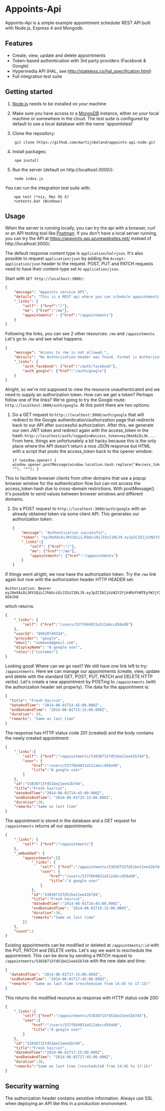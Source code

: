 Appoints-Api
============

Appoints-Api is a simple example appointment scheduler REST API built with Node.js, Express 4 and Mongodb.

Features
--------
- Create, view, update and delete appointments
- Token-based authentication with 3rd party providers (Facebook & Google)
- Hypermedia API (HAL, see http://stateless.co/hal_specification.html)
- Full integration test suite

Getting started
---------------
1. [Node.js](http://nodejs.org/) needs to be installed on your machine
2. Make sure you have access to a [MongoDB](http://www.mongodb.org/) instance, either on your local machine or somewhere in the cloud. The test suite is configured by default to use a local database with the name 'appointstest'
3. Clone the repository:

		git clone https://github.com/martijnboland/appoints-api-node.git

4. Install packages:

		npm install
		
5. Run the server (default on http://localhost:3000/):

		node index.js
		
You can run the integration test suite with:

		npm test (*nix, Mac OS X)
		runtests.bat (Windows)

Usage
-----
When the server is running locally, you can try the api with a browser, curl or an API testing tool like [Postman](http://www.getpostman.com/). If you don't have a local server running, you can try the API at https://appoints-api.azurewebsites.net/ instead of http://localhost:3000/.

The default response content type is ```application/hal+json```. It's also possible to request ```application/json``` by adding the ```Accept: application/json``` header to the request. POST, PUT and PATCH requests need to have their content-type set to ```application/json```.

Start with ```GET http://localhost:3000/```:

```json
{
	"message": "Appoints service API",
	"details": "This is a REST api where you can schedule appointments for <insert business here>",
	"_links": {
		"self": {"href":"/"},
		"me": {"href":"/me"},
		"appointments" : {"href":"/appointments"}
	}
}
```
 
Following the links, you can see 2 other resources: ```/me``` and ```/appointments```. Let's go to ```/me``` and see what happens:

```json
{
	"message": "Access to /me is not allowed.",
	"details": "No Authorization header was found. Format is Authorization: Bearer [token]",
	"_links": {
		"auth_facebook": {"href":"/auth/facebook"},
		"auth_google": {"href":"/auth/google"}
	}
}
```

Alright, so we're not supposed to view the resource unauthenticated and we need to supply an authorization token. How can we get a token? Perhaps follow one of the links? We're going to try the Google route: ```http://localhost:3000/auth/google```. At this point there are two options: 

1. Do a GET request to ```http://localhost:3000/auth/google``` that will redirect to the Google authentication/authorization page that redirects back to our API after successful authorization. After this, we generate our own JWT token and redirect again with the access_token in the hash: ```http://localhost/auth/loggedin#access_token=eyJ0eXAiOiJK...```. From here, things are unfortunately a bit hacky because this is the only place where the API doesn't return a nice JSON response but HTML with a script that posts the access_token back to the opener window:

    ```
    if (window.opener) { window.opener.postMessage(window.location.hash.replace("#access_token=", ""), "*"); }
    ```
This to facilitate browser clients from other domains that use a popup browser window for the authentication flow but can not access the access_token hash due to cross-domain restrictions. With postMessage() it's possible to send values between browser windows and different domains. 

2. Do a POST request to ```http://localhost:3000/auth/google``` with an already obtained token via some client API. This generates our authorization token:

    ```json
    {
    	"message": "Authentication successful",
    	"token": "eyJ0eXAiOiJKV1QiLCJhbGciOiJIUzI1NiJ9.eyJpZCI6IjUzN2Y2Yjk4MzFhNTEyYWJjY2Q1OGE5OCIsImVtYWlsIjoibWFydGlqbmJvbGFuZEBnbWFpbC5jb20iLCJkaXNwbGF5TmFtZSI6Ik1hcnRpam4gQm9sYW5kIiwicm9sZXMiOlsiY3VzdG9tZXIiXSwiaWF0IjoxNDAxMTI3NTYxLCJleHAiOjE0MDExMzExNjF9.eFjb_mQ413Dz8YUorVREuCYDvHrrZRopg89m-kD4Jh8",
    	"_links":{
    		"self": {"href":"/"},
    		"me": {"href":"/me"},
    		"appointments": {"href":"/appointments"}
    	}
    }
    ```

If things went alright, we now have the authorization token. Try the ```/me``` link again but now with the authorization header HTTP HEADER set: 

```
Authorization: Bearer eyJ0eXAiOiJKV1QiLCJhbGciOiJIUzI1NiJ9.eyJpZCI6IjUzN2Y2Yjk4MzFhNTEyYWJjY2Q1OGE5OCIsImVtYWlsIjoibWFydGlqbmJvbGFuZEBnbWFpbC5jb20iLCJkaXNwbGF5TmFtZSI6Ik1hcnRpam4gQm9sYW5kIiwicm9sZXMiOlsiY3VzdG9tZXIiXSwiaWF0IjoxNDAxMTI3NTYxLCJleHAiOjE0MDExMzExNjF9.eFjb_mQ413Dz8YUorVREuCYDvHrrZRopg89m-kD4Jh8
```

which returns:

```json
{
	"_links": {
		"self": {"href":"/users/537f6b9831a512abccd58a98"}
	},
	"userId": "89928749324",
	"provider": "google",
	"email": "someone@gmail.com",
	"displayName": "A google user",
	"roles":["customer"]
}
```

Looking good! Where can we go next? We still have one link left to try: ```/appointments```. Here we can manage our appointments (create, view, update and delete with the standard GET, POST, PUT, PATCH and DELETE HTTP verbs). 
Let's create a new appointment by POSTing to ```/appointments``` (with the authorization header set properly). The data for the appointment is:

```json
{
  "title": "Fresh haircut",
  "dateAndTime": "2014-06-01T14:45:00.000Z",
  "endDateAndTime": "2014-06-01T15:15:00.000Z",
  "duration": 30,
  "remarks": "Same as last time"
}
```

The response has HTTP status code 201 (created) and the body contains the newly created appointment:

```json
{
	"_links":{
		"self": {"href":"/appointments/53838715fd51be21ee42b7d4"},
		"user": {
			"href":"/users/537f6b9831a512abccd58a98",
			"title":"A google user"
		}
	},
	"id":"53838715fd51be21ee42b7d4",
	"title":"Fresh haircut",
	"dateAndTime":"2014-06-01T14:45:00.000Z",
	"endDateAndTime": "2014-06-01T15:15:00.000Z",
	"duration":30,
	"remarks":"Same as last time"
}
```

The appointment is stored in the database and a GET request for ```/appointments``` returns all our appointments:

```json
{
	"_links": {
		"self": {"href":"/appointments"}
	},
	"_embedded": {
		"appointments":[{
			"_links": {
				"self": {"href":"/appointments/53838715fd51be21ee42b7d4"},
				"user": {
					"href":"/users/537f6b9831a512abccd58a98",
					"title":"A google user"
				}
			},
			"id":"53838715fd51be21ee42b7d4",
			"title":"Fresh haircut",
			"dateAndTime":"2014-06-01T14:45:00.000Z",
			"endDateAndTime": "2014-06-01T15:15:00.000Z",
			"duration":30,
			"remarks":"Same as last time"
		}]
	},
	"count":1
}
```

Existing appointments can be modified or deleted at ```/appointments/:id``` with the PUT, PATCH and DELETE verbs. Let's say we want to reschedule the appointment. This can be done by sending a PATCH request to ```/appointments/53838715fd51be21ee42b7d4``` with the new date and time:

```json
{
  "dateAndTime": "2014-06-01T17:15:00.000Z",
  "endDateAndTime": "2014-06-01T17:45:00.000Z",
  "remarks": "Same as last time (rescheduled from 14:45 to 17:15)"
}
```

This returns the modified resource as response with HTTP status code 200:

```json
{
	"_links":{
		"self":{"href":"/appointments/53838715fd51be21ee42b7d4"},
		"user":{
			"href":"/users/537f6b9831a512abccd58a98",
			"title":"A google user"
		}
	},
	"id":"53838715fd51be21ee42b7d4",
	"title":"Fresh haircut",
	"dateAndTime":"2014-06-01T17:15:00.000Z",
	"endDateAndTime": "2014-06-01T17:45:00.000Z",
	"duration":30,
	"remarks":"Same as last time (rescheduled from 14:45 to 17:15)"
}
```

Security warning
----------------
The authorization header contains sensitive information. Always use SSL when deploying an API like this in a production environment.
